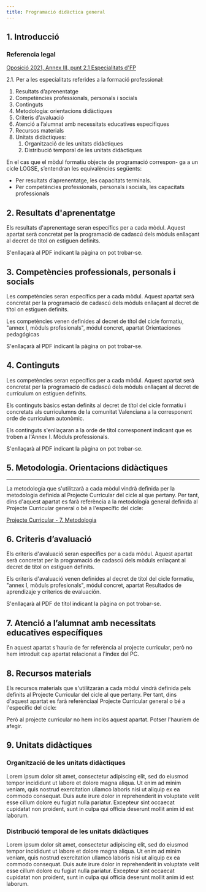 ```yaml
---
title: Programació didàctica general
---
```


## 1. Introducció

### Referencia legal

[Oposició 2021, Annex III, punt 2.1 Especialitats d'FP](https://dogv.gva.es/datos/2020/11/26/pdf/2020_10022.pdf)

2.1. Per a les especialitats referides a la formació professional:

1. Resultats d’aprenentatge
2. Competències professionals, personals i socials
3. Continguts
4. Metodologia: orientacions didàctiques
5. Criteris d’avaluació
6. Atenció a l’alumnat amb necessitats educatives específiques
7. Recursos materials
8. Unitats didàctiques:
    1. Organització de les unitats didàctiques
    2. Distribució temporal de les unitats didàctiques

En el cas que el mòdul formatiu objecte de programació correspon-
ga a un cicle LOGSE, s’entendran les equivalències següents:

* Per resultats d’aprenentatge, les capacitats terminals.
* Per competències professionals, personals i socials, les capacitats
professionals

## 2. Resultats d'aprenentatge

Els resultats d'aprenentage seran específics per a cada mòdul. Aquest apartat serà concretat per la programació de cadascú dels mòduls enllaçant al decret de títol on estiguen definits.

S'enllaçarà al PDF indicant la pàgina on pot trobar-se.

## 3. Competències professionals, personals i socials

Les competències seran específics per a cada mòdul. Aquest apartat serà concretat per la programació de cadascú dels mòduls enllaçant al decret de títol on estiguen definits.

Les competències venen definides al decret de títol del cicle formatiu,  "annex I, mòduls profesionals", módul concret, apartat Orientaciones pedagógicas


S'enllaçarà al PDF indicant la pàgina on pot trobar-se.

## 4. Continguts

Les competències seran específics per a cada mòdul. Aquest apartat serà concretat per la programació de cadascú dels mòduls enllaçant al decret de currículum on estiguen definits.

Els continguts bàsics estan definits al decret de títol del cicle formatiu i concretats als curriculumns de la comunitat Valenciana a la corresponent orde de currículum autonòmic.

Els continguts s'enllaçaran a la orde de títol corresponent indicant que es troben a l'Annex I. Mòduls professionals.

S'enllaçarà al PDF indicant la pàgina on pot trobar-se.

## 5. Metodologia. Orientacions didàctiques
---

La metodología que s'utilitzarà a cada mòdul vindrà definida per la metodologia definida al Projecte Curricular del cicle al que pertany. Per tant, dins d'aquest apartat es farà referència a la metodología general definida al Projecte Curricular general o bé a l'específic del cicle:

[Projecte Curricular - 7. Metodologia](../../ProjectesCurriculars/PC00General.md)

## 6. Criteris d’avaluació

Els criteris d'avaluació seran específics per a cada mòdul. Aquest apartat serà concretat per la programació de cadascú dels mòduls enllaçant al decret de títol on estiguen definits.

Els criteris d'avaluació venen definides al decret de títol del cicle formatiu,  "annex I, mòduls profesionals", módul concret, apartat Resultados de aprendizaje y criterios de evaluación.

S'enllaçarà al PDF de títol indicant la pàgina on pot trobar-se.

## 7. Atenció a l’alumnat amb necessitats educatives específiques


En aquest apartat s'hauria de fer referència  al projecte curricular, però no hem introduit cap apartat relacionat a l'index del PC. 

## 8. Recursos materials

Els recursos materials que s'utilitzaràn a cada mòdul vindrà definida pels definits al Projecte Curricular del cicle al que pertany. Per tant, dins d'aquest apartat es farà referènciaal Projecte Curricular general o bé a l'específic del cicle:

Però al projecte curricular no hem inclòs aquest apartat. Potser l'hauríem de afegir.


## 9. Unitats didàctiques

### Organització de les unitats didàctiques

Lorem ipsum dolor sit amet, consectetur adipiscing elit, sed do eiusmod tempor incididunt ut labore et dolore magna aliqua. Ut enim ad minim veniam, quis nostrud exercitation ullamco laboris nisi ut aliquip ex ea commodo consequat. Duis aute irure dolor in reprehenderit in voluptate velit esse cillum dolore eu fugiat nulla pariatur. Excepteur sint occaecat cupidatat non proident, sunt in culpa qui officia deserunt mollit anim id est laborum.

### Distribució temporal de les unitats didàctiques

Lorem ipsum dolor sit amet, consectetur adipiscing elit, sed do eiusmod tempor incididunt ut labore et dolore magna aliqua. Ut enim ad minim veniam, quis nostrud exercitation ullamco laboris nisi ut aliquip ex ea commodo consequat. Duis aute irure dolor in reprehenderit in voluptate velit esse cillum dolore eu fugiat nulla pariatur. Excepteur sint occaecat cupidatat non proident, sunt in culpa qui officia deserunt mollit anim id est laborum.


